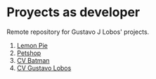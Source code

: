 # Proyects as developer
Remote repository for Gustavo J Lobos' projects.

<ol>
  <li><a href="https://gjlobos.github.io/Projects/Lemon Pie">Lemon Pie</li>
  <li><a href="https://gjlobos.github.io/Projects/Petshop">Petshop</li>
  <li><a href="https://gjlobos.github.io/Projects/CV Batman">CV Batman</li>
  <li><a href="https://gjlobos.github.io/Projects/CV_GustavoLobos">CV Gustavo Lobos</li>
</ol>

